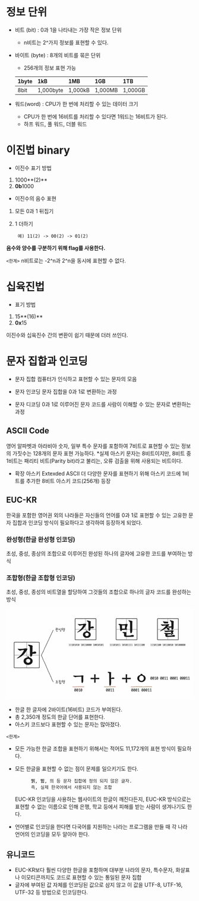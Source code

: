 # 정보 단위
- 비트 (bit) : 0과 1을 나타내는 가장 작은 정보 단위
    - n비트는 2^가지 정보를 표현할 수 있다.
- 바이트 (byte) : 8개의 비트를 묶은 단위 
    - 256개의 정보 표현 가능

    |1byte|1kB|1MB|1GB|1TB|
    |---|---|---|---|---|
    |8bit|1,000byte|1,000kB|1,000MB|1,000GB|

- 워드(word) : CPU가 한 번에 처리할 수 있는 데이터 크기
    - CPU가 한 번에 16비트를 처리할 수 있다면 1워드는 16비트가 된다.
    - 하프 워드, 풀 워드, 더블 워드

# 이진법 binary

- 이진수 표기 방법 

1. 1000**(2)**
2. **0b**1000

- 이진수의 음수 표현

1. 모든 0과 1 뒤집기
2. 1 더하기
        
        예) 11(2) -> 00(2) -> 01(2)

**음수와 양수를 구분하기 위해 flag를 사용한다.**

`<한계>`
n비트로는 -2^n과 2^n을 동시에 표현할 수 없다.

# 십육진법

- 표기 방법
1. 15**(16)**
2. **0x**15

이진수와 십육진수 간의 변환이 쉽기 때문에 더러 쓰인다.

# 문자 집합과 인코딩

- 문자 집합
컴퓨터가 인식하고 표현할 수 있는 문자의 모음

- 문자 인코딩
문자 집합을 0과 1로 변환하는 과정

- 문자 디코딩
0과 1로 이루어진 문자 코드를 사람이 이해할 수 있는 문자로 변환하는 과정

## ASCII Code
영어 알파벳과 아라비아 숫자, 일부 특수 문자를 포함하여 7비트로 표현할 수 있는 정보의 가짓수는 128개의 문자 표현 가능하다.
*실제 아스키 문자는 8비트이지만, 8비트 중 1비트는 패리티 비트(Parity bit)라고 불리는, 오류 검출을 위해 사용되는 비트이다.

- 확장 아스키 Extexded ASCII
더 다양한 문자를 표현하기 위해 아스키 코드에 1비트를 추가한 8비트 아스키 코드(256개) 등장

## EUC-KR
한국을 포함한 영어권 외의 나라들은 자신들의 언어를 0과 1로 표현할 수 있는 고유한 문자 집합과 인코딩 방식이 필요하다고 생각하여 등장하게 되었다.

### 완성형(한글 완성형 인코딩)
초성, 중성, 종상의 조합으로 이루어진 완성된 하나의 글자에 고유한 코드를 부여하는 방식
### 조합형(한글 조합형 인코딩)
초성, 중성, 종성의 비트열을 할당하여 그것들의 조합으로 하나의 글자 코드를 완성하는 방식

![Alt text](<images/02. Data-1.png>)

- 한글 한 글자에 2바이트(16비트) 코드가 부여된다. 
- 총 2,350개 정도의 한글 단어를 표현한다.
- 아스키 코드보다 표현할 수 있는 문자는 많아졌다.


`<한계>`
- 모든 가능한 한글 조합을 표현하기 위해서는 적어도 11,172개의 표현 방식이 필요하다.
- 모든 한글을 표현할 수 없는 점이 문제를 일으키기도 한다. 

            쀍, 쀓, 믜 등 문자 집합에 정의 되지 않은 글자.
            즉, 실제 한국어에서 사용되지 않는 조합

    EUC-KR 인코딩을 사용하는 웹사이트의 한글이 깨진다든지, EUC-KR 방식으로는 표현할 수 없는 이름으로 인해 은행, 학교 등에서 피해를 받는 사람이 생겨나기도 한다.
- 언어별로 인코딩을 한다면 다국어를 지원하는 나라는 프로그램을 만들 때 각 나라 언어의 인코딩을 모두 알아야 한다.

## 유니코드
- EUC-KR보다 훨씬 다양한 한글을 포함하며 대부분 나라의 문자, 특수문자, 화살표나 이모티콘까지도 코드로 표현할 수 있는 통일된 문자 집합
- 글자에 부여된 값 자체를 인코딩된 값으로 삼지 않고 이 값을 UTF-8, UTF-16, UTF-32 등 방법으로 인코딩한다.